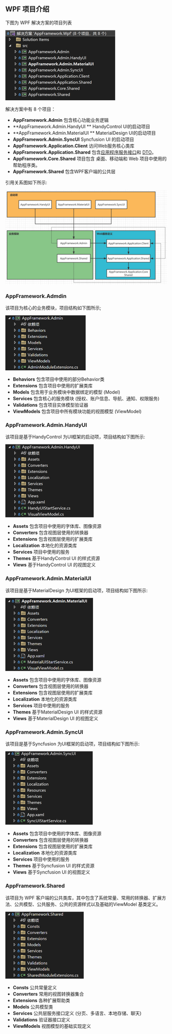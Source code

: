 ## WPF 项目介绍

下图为 WPF 解决方案的项目列表

<img src="..\docs\images\wpfsln.png" alt="wpfsln" style="zoom:50%;" />

解决方案中有 8 个项目：

- **AppFramework.Admin**  包含核心功能业务逻辑
- **AppFramework.Admin.HandyUI ** HandyControl UI的启动项目
- **AppFramework.Admin.MaterialUI ** MaterialDesign UI的启动项目
- **AppFramework.Admin.SyncUI**  Syncfusion UI 的启动项目
- **AppFramework.Application.Client**  访问Web服务核心类库
- **AppFramework.Application.Shared**  包含[应用程序服务接口](https://aspnetboilerplate.com/Pages/Documents/Application-Services#DocIApplicationServiceInterface)和 [DTO](https://aspnetboilerplate.com/Pages/Documents/Data-Transfer-Objects)。
- **AppFramework.Core.Shared** 项目包含 桌面、移动端和 Web 项目中使用的帮助程序类。
- **AppFramework.Shared**  包含WPF客户端的公共层



引用关系图如下所示:

<img src="..\docs\images\refurl.png" alt="image-20221218121609876" style="zoom:50%;" />



### AppFramework.Admdin 

该项目为核心的业务模块，项目结构如下图所示;

<img src="..\docs\images\appframework.admin.png" alt="image-20221218111905101" style="zoom:50%;" />

- **Behaviors**   包含项目中使用的部分Behavior类
- **Extensions**  包含项目中使用的扩展类库
- **Models**  包含用于业务模块中数据绑定的模型 (Model)
- **Services**  包含核心的服务模块 (授权、账户信息、导航、通知、权限服务)
- **Validations**  包含项目实体模型验证器
- **ViewModels**  包含项目中所有模块功能的视图模型 (ViewModel)



### AppFramework.Admin.HandyUI

该项目是基于HandyControl 为UI框架的启动项，项目结构如下图所示:

<img src="..\docs\images\handyUI.png" alt="image-20221218112605526" style="zoom:50%;" />

- **Assets**  包含项目中使用的字体库、图像资源
- **Converters**  包含视图层使用的转换器
- **Extensions** 包含视图层使用的扩展类库
- **Localization** 本地化的资源类库
- **Services**   项目中使用的服务
- **Themes**  基于HandyControl UI 的样式资源
- **Views**  基于HandyControl UI 的视图定义



### AppFramework.Admin.MaterialUI

该项目是基于MaterialDesign 为UI框架的启动项，项目结构如下图所示:

<img src="..\docs\images\materialUI.png" alt="image-20221218113543340" style="zoom:50%;" />

- **Assets**  包含项目中使用的字体库、图像资源
- **Converters**  包含视图层使用的转换器
- **Extensions** 包含视图层使用的扩展类库
- **Localization** 本地化的资源类库
- **Services**   项目中使用的服务
- **Themes**  基于MaterialDesign UI 的样式资源
- **Views**  基于MaterialDesign UI 的视图定义



### AppFramework.Admin.SyncUI

该项目是基于Syncfusion 为UI框架的启动项，项目结构如下图所示:

<img src="..\docs\images\syncfusionUI.png" alt="image-20221218113636159" style="zoom:50%;" />

- **Assets**  包含项目中使用的字体库、图像资源
- **Converters**  包含视图层使用的转换器
- **Extensions** 包含视图层使用的扩展类库
- **Localization** 本地化的资源类库
- **Services**   项目中使用的服务
- **Themes**  基于Syncfusion UI 的样式资源
- **Views**  基于Syncfusion UI 的视图定义



### AppFramework.Shared

该项目为 WPF 客户端的公共类库，其中包含了系统常量、常用的转换器、扩展方法、公共模型、公共服务、公共的资源样式以及基础的ViewModel 基类定义。

<img src="..\docs\images\appshared.png" alt="image-20221218113854343" style="zoom:50%;" />

- **Consts**  公共常量定义
- **Converters**  常用的视图转换器集合
- **Extensions**  各种扩展帮助类
- **Models** 公共模型类
- **Services**  公共层服务接口定义 (分页、多语言、本地存储、聊天)
- **Validations**  验证器接口定义
- **ViewModels** 视图模型的基础实现定义 

